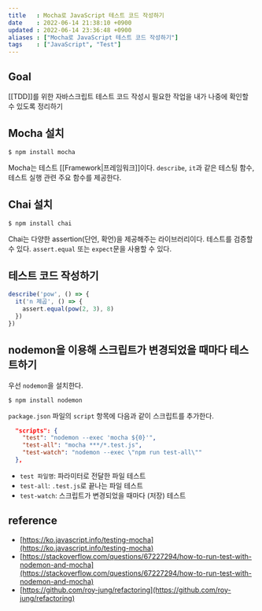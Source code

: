 ```yaml
---
title   : Mocha로 JavaScript 테스트 코드 작성하기 
date    : 2022-06-14 21:38:10 +0900
updated : 2022-06-14 23:36:48 +0900
aliases : ["Mocha로 JavaScript 테스트 코드 작성하기"]
tags    : ["JavaScript", "Test"]
---
```

## Goal
[[TDD]]를 위한 자바스크립트 테스트 코드 작성시 필요한 작업을 내가 나중에 확인할 수 있도록 정리하기

## Mocha 설치
```shell
$ npm install mocha
```

Mocha는 테스트 [[Framework|프레임워크]]이다. `describe`, `it`과 같은 테스팅 함수, 테스트 실행 관련 주요 함수를 제공한다.

## Chai 설치
```shell
$ npm install chai
```
Chai는 다양한 assertion(단언, 확언)을 제공해주는 라이브러리이다. 테스트를 검증할 수 있다.
`assert.equal` 또는 `expect`문을 사용할 수 있다.

## 테스트 코드 작성하기
```javascript
describe('pow', () => {
  it('n 제곱', () => {
    assert.equal(pow(2, 3), 8)
  })
})
```

## nodemon을 이용해 스크립트가 변경되었을 때마다 테스트하기

우선 `nodemon`을 설치한다.
```shell
$ npm install nodemon
```

`package.json` 파일의 `script` 항목에 다음과 같이 스크립트를 추가한다.
```json
  "scripts": {
    "test": "nodemon --exec 'mocha ${0}'",
    "test-all": "mocha ***/*.test.js",
    "test-watch": "nodemon --exec \"npm run test-all\""
  },
```
- `test 파일명`: 파라미터로 전달한 파일 테스트
- `test-all`: `.test.js`로 끝나는 파일 테스트
- `test-watch`: 스크립트가 변경되었을 때마다 (저장) 테스트

## reference
- [https://ko.javascript.info/testing-mocha](https://ko.javascript.info/testing-mocha)
- [https://stackoverflow.com/questions/67227294/how-to-run-test-with-nodemon-and-mocha](https://stackoverflow.com/questions/67227294/how-to-run-test-with-nodemon-and-mocha)
- [https://github.com/roy-jung/refactoring](https://github.com/roy-jung/refactoring)
